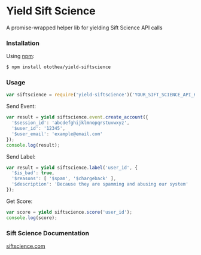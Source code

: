 Yield Sift Science
===

A promise-wrapped helper lib for yielding Sift Science API calls

### Installation

Using [npm](https://npmjs.org):

```bash
$ npm install otothea/yield-siftscience
```

### Usage

```js
var siftscience = require('yield-siftscience')('YOUR_SIFT_SCIENCE_API_KEY');
```

Send Event:
```js
var result = yield siftscience.event.create_account({
  '$session_id': 'abcdefghijklmnopqrstuvwxyz',
  '$user_id': '12345',
  '$user_email': 'example@email.com'
});
console.log(result);
```

Send Label:
```js
var result = yield siftscience.label('user_id', {
  '$is_bad': true,
  '$reasons': [ '$spam', '$chargeback' ],
  '$description': 'Because they are spamming and abusing our system'
});
```

Get Score:
```js
var score = yield siftscience.score('user_id');
console.log(score);
```

### Sift Science Documentation

[siftscience.com](https://siftscience.com/docs)